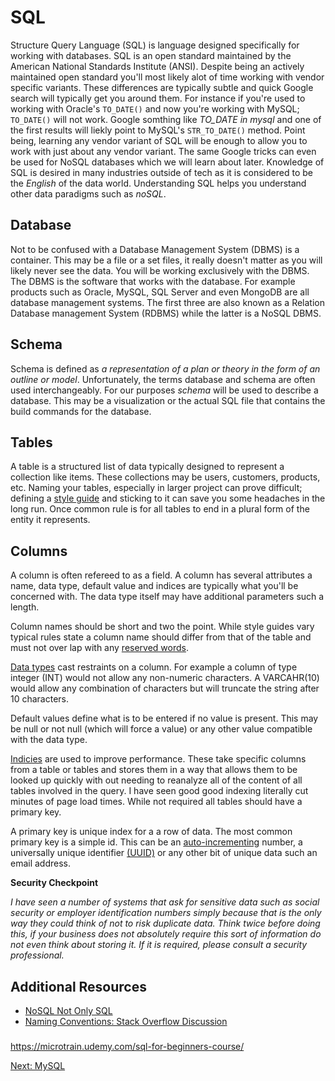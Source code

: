 # SQL
Structure Query Language (SQL) is language designed specifically for working with databases. SQL is an open standard maintained by the American National Standards Institute (ANSI). Despite being an actively maintained open standard you'll most likely alot of time working with vendor specific variants. These differences are typically subtle and quick Google search will typically get you around them. For instance if you're used to working with Oracle's ````TO_DATE()```` and now you're working with MySQL; ````TO_DATE()```` will not work. Google somthing like _TO_DATE in mysql_ and one of the first results will liekly point to MySQL's ````STR_TO_DATE()```` method. Point being, learning any vendor variant of SQL will be enough to allow you to work with just about any vendor variant. The same Google tricks can even be used for NoSQL databases which we will learn about later. Knowledge of SQL is desired in many industries outside of tech as it is considered to be the _English_ of the data world. Understanding SQL helps you understand other data paradigms such as _noSQL_.

## Database
Not to be confused with a Database Management System (DBMS) is a container. This may be a file or a set files, it really doesn't matter as you will likely never see the data. You will be working exclusively with the DBMS. The DBMS is the software that works with the database. For example products such as Oracle, MySQL, SQL Server and even MongoDB are all database management systems. The first three are also known as a Relation Database management System (RDBMS) while the latter is a NoSQL DBMS.

## Schema
Schema is defined as _a representation of a plan or theory in the form of an outline or model_. Unfortunately, the terms database and schema are often used interchangeably. For our purposes _schema_ will be used to describe a database. This may be a visualization  or the actual SQL file that contains the build commands for the database.

## Tables

A table is a structured list of data typically designed to represent a collection like items. These collections may be users, customers, products, etc. Naming your tables, especially in larger project can prove difficult; defining a [style guide](http://www.sqlstyle.guide/) and sticking to it can save you some headaches in the long run. Once common rule is for all tables to end in a plural form of the entity it represents.

## Columns
A column is often refereed to as a field. A column has several attributes a name, data type, default value and indices are typically what you'll be concerned with. The data type itself may have additional parameters such a length.

Column names should be short and two the point. While style guides vary typical rules state a column name should differ from that of the table and must not over lap with any [reserved words](https://dev.mysql.com/doc/refman/5.7/en/keywords.html).

[Data types](https://dev.mysql.com/doc/refman/5.7/en/data-types.html) cast restraints on a column. For example a column of type integer (INT) would not allow any non-numeric characters. A VARCAHR(10) would allow any combination of characters but will truncate the string after 10 characters.

Default values define what is to be entered if no value is present. This may be null or not null (which will force a value) or any other value compatible with the data type.

[Indicies](https://dev.mysql.com/doc/refman/5.7/en/mysql-indexes.html) are used to improve performance. These take specific columns from a table or tables and stores them in a way that allows them to be looked up quickly with out needing to reanalyze all of the content of all tables involved in the query. I have seen good good indexing literally cut minutes of page load times. While not required all tables should have a primary key.

A primary key is unique index for a a row of data. The most common primary key is a simple id. This can be an [auto-incrementing](https://dev.mysql.com/doc/refman/5.7/en/example-auto-increment.html) number, a universally unique identifier [(UUID)](https://en.wikipedia.org/wiki/Universally_unique_identifier) or any other bit of unique data such an email address.

__Security Checkpoint__

_I have seen a number of systems that ask for sensitive data such as social security or employer identification numbers simply because that is the only way they could think of not to risk duplicate data. Think twice before doing this, if your business does not absolutely require this sort of information do not even think about storing it. If it is required, please consult a security professional._

## Additional Resources
* [NoSQL Not Only SQL](http://searchdatamanagement.techtarget.com/definition/NoSQL-Not-Only-SQL)
* [Naming Conventions: Stack Overflow Discussion](https://stackoverflow.com/questions/7662/database-table-and-column-naming-conventions)
###
https://microtrain.udemy.com/sql-for-beginners-course/

[Next: MySQL](02-MySQL.md)
